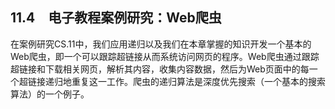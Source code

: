    

## 11.4　电子教程案例研究：Web爬虫

在案例研究CS.11中，我们应用递归以及我们在本章掌握的知识开发一个基本的Web爬虫，即一个可以跟踪超链接从而系统访问网页的程序。Web爬虫通过跟踪超链接和下载相关网页，解析其内容，收集内容数据，然后为Web页面中的每一个超链接递归地重复这一工作。爬虫的递归算法是深度优先搜索（一个基本的搜索算法）的一个例子。